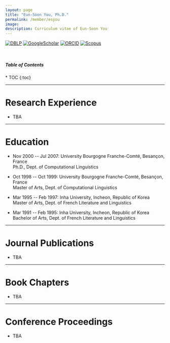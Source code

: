 ```yaml
---
layout: page
title: "Eun-Soon You, Ph.D."
permalink: /member/esyou
image: 
description: Curriculum vitae of Eun-Soon You
---
```


[![DBLP](https://img.shields.io/badge/DBLP-004F9F?style=flat-square&logo=dblp)](https://dblp.org/pid/122/6095.html) 
[![GoogleScholar](https://img.shields.io/badge/Google%20Scholar-4285F4?style=flat-square&logo=Google+Scholar&logoColor=white)](https://scholar.google.com/citations?user=ik1f348AAAAJ&hl=en) 
[![ORCID](https://img.shields.io/badge/ORCID-A6CE39?style=flat-square&logo=ORCID&logoColor=white)](https://orcid.org/0000-0001-8827-1232) 
[![Scopus](https://img.shields.io/badge/Scopus%20Author%20ID-E9711C?style=flat-square&logo=Scopus&logoColor=white)](https://www.scopus.com/authid/detail.uri?authorId=54791790400) 

<br>

<h5>Table of Contents</h5>
* TOC
{:toc}

***

Research Experience
============
* TBA

***

Education
============
* Nov 2000 -- Jul 2007: University Bourgogne Franche-Comté, Besançon, France <br> Ph.D., Dept. of Computational Linguistics

* Oct 1998 -- Oct 1999: University Bourgogne Franche-Comté, Besançon, France <br> Master of Arts, Dept. of Computational Linguistics

* Mar 1995 -- Feb 1997: Inha University, Incheon, Republic of Korea <br> Master of Arts, Dept. of French Literature and Linguistics

* Mar 1991 -- Feb 1995: Inha University, Incheon, Republic of Korea <br> Bachelor of Arts, Dept. of French Literature and Linguistics


***

Journal Publications
============
* TBA


***

Book Chapters
============
* TBA


***

Conference Proceedings
============
* TBA

